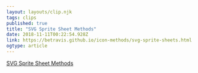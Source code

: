 ```yaml
---
layout: layouts/clip.njk 
tags: clips 
published: true 
title: "SVG Sprite Sheet Methods" 
date: 2018-11-11T00:22:54.928Z 
link: https://betravis.github.io/icon-methods/svg-sprite-sheets.html 
ogtype: article 
---
```

[ SVG Sprite Sheet Methods ]( https://betravis.github.io/icon-methods/svg-sprite-sheets.html ) 
